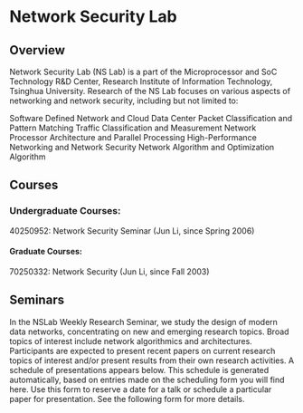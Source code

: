 # Network Security Lab

## Overview
Network Security Lab (NS Lab) is a part of the Microprocessor and SoC Technology R&D Center, Research Institute of Information Technology, Tsinghua University. Research of the NS Lab focuses on various aspects of networking and network security, including but not limited to:

Software Defined Network and Cloud Data Center
Packet Classification and Pattern Matching
Traffic Classification and Measurement
Network Processor Architecture and Parallel Processing
High-Performance Networking and Network Security
Network Algorithm and Optimization Algorithm

## Courses
### Undergraduate Courses:

40250952: Network Security Seminar (Jun Li, since Spring 2006)
#### Graduate Courses:

70250332: Network Security (Jun Li, since Fall 2003)

## Seminars
In the NSLab Weekly Research Seminar, we study the design of modern data networks, concentrating on new and emerging research topics. Broad topics of interest include network algorithmics and architectures. Participants are expected to present recent papers on current research topics of interest and/or present results from their own research activities. A schedule of presentations appears below. This schedule is generated automatically, based on entries made on the scheduling form you will find here. Use this form to reserve a date for a talk or schedule a particular paper for presentation. See the following form for more details.